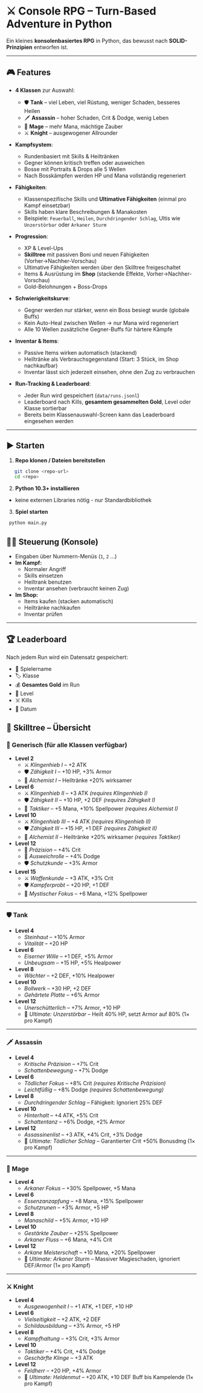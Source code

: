 # ⚔️ Console RPG – Turn-Based Adventure in Python

Ein kleines **konsolenbasiertes RPG** in Python, das bewusst nach **SOLID-Prinzipien** entworfen ist.

---

## 🎮 Features

- **4 Klassen** zur Auswahl:
  - 🛡️ **Tank** – viel Leben, viel Rüstung, weniger Schaden, besseres Heilen  
  - 🗡️ **Assassin** – hoher Schaden, Crit & Dodge, wenig Leben  
  - 🔮 **Mage** – mehr Mana, mächtige Zauber  
  - ⚔️ **Knight** – ausgewogener Allrounder  

- **Kampfsystem**:
  - Rundenbasiert mit Skills & Heiltränken  
  - Gegner können kritisch treffen oder ausweichen  
  - Bosse mit Portraits & Drops alle 5 Wellen  
  - Nach Bosskämpfen werden HP und Mana vollständig regeneriert  

- **Fähigkeiten**:
  - Klassenspezifische Skills und **Ultimative Fähigkeiten** (einmal pro Kampf einsetzbar)  
  - Skills haben klare Beschreibungen & Manakosten  
  - Beispiele: `Feuerball`, `Heilen`, `Durchdringender Schlag`, Ultis wie `Unzerstörbar` oder `Arkaner Sturm`

- **Progression**:
  - XP & Level-Ups  
  - **Skilltree** mit passiven Boni und neuen Fähigkeiten (Vorher→Nachher-Vorschau)  
  - Ultimative Fähigkeiten werden über den Skilltree freigeschaltet  
  - Items & Ausrüstung im **Shop** (stackende Effekte, Vorher→Nachher-Vorschau)  
  - Gold-Belohnungen + Boss-Drops  

- **Schwierigkeitskurve**:
  - Gegner werden nur stärker, wenn ein Boss besiegt wurde (globale Buffs)  
  - Kein Auto-Heal zwischen Wellen → nur Mana wird regeneriert  
  - Alle 10 Wellen zusätzliche Gegner-Buffs für härtere Kämpfe  

- **Inventar & Items**:
  - Passive Items wirken automatisch (stackend)  
  - Heiltränke als Verbrauchsgegenstand (Start: 3 Stück, im Shop nachkaufbar)  
  - Inventar lässt sich jederzeit einsehen, ohne den Zug zu verbrauchen  

- **Run-Tracking & Leaderboard**:
  - Jeder Run wird gespeichert (`data/runs.jsonl`)  
  - Leaderboard nach Kills, **gesamtem gesammelten Gold**, Level oder Klasse sortierbar  
  - Bereits beim Klassenauswahl-Screen kann das Leaderboard eingesehen werden  

---

## ▶️ Starten

1. **Repo klonen / Dateien bereitstellen**
```sh
   git clone <repo-url>
   cd <repo>
   ```
2. **Python 10.3+ installieren**

  - keine externen Libraries nötig - nur Standardbibliothek

3. **Spiel starten**
  ```sh
   python main.py
   ```

## 🧑‍💻 Steuerung (Konsole)

- Eingaben über Nummern-Menüs (`1`, `2` …)
- **Im Kampf:**
  - Normaler Angriff
  - Skills einsetzen
  - Heiltrank benutzen
  - Inventar ansehen (verbraucht keinen Zug)
- **Im Shop:**
  - Items kaufen (stacken automatisch)
  - Heiltränke nachkaufen
  - Inventar prüfen

---

## 🏆 Leaderboard

Nach jedem Run wird ein Datensatz gespeichert:

- 👤 Spielername  
- 🏷️ Klasse  
- 💰 **Gesamtes Gold** im Run  
- 🎯 Level  
- ☠️ Kills  
- 📅 Datum

## 🌳 Skilltree – Übersicht

### 🧾 Generisch (für alle Klassen verfügbar)
- **Level 2**
  - ⚔️ *Klingenhieb I* – +2 ATK  
  - 🛡️ *Zähigkeit I* – +10 HP, +3% Armor  
  - 🧪 *Alchemist I* – Heiltränke +20% wirksamer  
- **Level 6**
  - ⚔️ *Klingenhieb II* – +3 ATK *(requires Klingenhieb I)*  
  - 🛡️ *Zähigkeit II* – +10 HP, +2 DEF *(requires Zähigkeit I)*  
  - 📖 *Taktiker* – +5 Mana, +10% Spellpower *(requires Alchemist I)*  
- **Level 10**
  - ⚔️ *Klingenhieb III* – +4 ATK *(requires Klingenhieb II)*  
  - 🛡️ *Zähigkeit III* – +15 HP, +1 DEF *(requires Zähigkeit II)*  
  - 🧪 *Alchemist II* – Heiltränke +20% wirksamer *(requires Taktiker)*  
- **Level 12**
  - 🎯 *Präzision* – +4% Crit  
  - 💨 *Ausweichrolle* – +4% Dodge  
  - 🛡️ *Schutzkunde* – +3% Armor  
- **Level 15**
  - ⚔️ *Waffenkunde* – +3 ATK, +3% Crit  
  - 🛡️ *Kampferprobt* – +20 HP, +1 DEF  
  - 🔮 *Mystischer Fokus* – +6 Mana, +12% Spellpower  

---

### 🛡️ Tank
- **Level 4**
  - *Steinhaut* – +10% Armor  
  - *Vitalität* – +20 HP  
- **Level 6**
  - *Eiserner Wille* – +1 DEF, +5% Armor  
  - *Unbeugsam* – +15 HP, +5% Healpower  
- **Level 8**
  - *Wächter* – +2 DEF, +10% Healpower  
- **Level 10**
  - *Bollwerk* – +30 HP, +2 DEF  
  - *Gehärtete Platte* – +6% Armor  
- **Level 12**
  - *Unerschütterlich* – +7% Armor, +10 HP  
  - 🌟 *Ultimate: Unzerstörbar* – Heilt 40% HP, setzt Armor auf 80% (1× pro Kampf)  

---

### 🗡️ Assassin
- **Level 4**
  - *Kritische Präzision* – +7% Crit  
  - *Schattenbewegung* – +7% Dodge  
- **Level 6**
  - *Tödlicher Fokus* – +8% Crit *(requires Kritische Präzision)*  
  - *Leichtfüßig* – +8% Dodge *(requires Schattenbewegung)*  
- **Level 8**
  - *Durchdringender Schlag* – Fähigkeit: Ignoriert 25% DEF  
- **Level 10**
  - *Hinterhalt* – +4 ATK, +5% Crit  
  - *Schattentanz* – +6% Dodge, +2% Armor  
- **Level 12**
  - *Assassinenlist* – +3 ATK, +4% Crit, +3% Dodge  
  - 🌟 *Ultimate: Tödlicher Schlag* – Garantierter Crit +50% Bonusdmg (1× pro Kampf)  

---

### 🔮 Mage
- **Level 4**
  - *Arkaner Fokus* – +30% Spellpower, +5 Mana  
- **Level 6**
  - *Essenzanzapfung* – +8 Mana, +15% Spellpower  
  - *Schutzrunen* – +3% Armor, +5 HP  
- **Level 8**
  - *Manaschild* – +5% Armor, +10 HP  
- **Level 10**
  - *Gestärkte Zauber* – +25% Spellpower  
  - *Arkaner Fluss* – +6 Mana, +4% Crit  
- **Level 12**
  - *Arkane Meisterschaft* – +10 Mana, +20% Spellpower  
  - 🌟 *Ultimate: Arkaner Sturm* – Massiver Magieschaden, ignoriert DEF/Armor (1× pro Kampf)  

---

### ⚔️ Knight
- **Level 4**
  - *Ausgewogenheit I* – +1 ATK, +1 DEF, +10 HP  
- **Level 6**
  - *Vielseitigkeit* – +2 ATK, +2 DEF  
  - *Schildausbildung* – +3% Armor, +5 HP  
- **Level 8**
  - *Kampfhaltung* – +3% Crit, +3% Armor  
- **Level 10**
  - *Taktiker* – +4% Crit, +4% Dodge  
  - *Geschärfte Klinge* – +3 ATK  
- **Level 12**
  - *Feldherr* – +20 HP, +4% Armor  
  - 🌟 *Ultimate: Heldenmut* – +20 ATK, +10 DEF Buff bis Kampelende (1× pro Kampf)  
